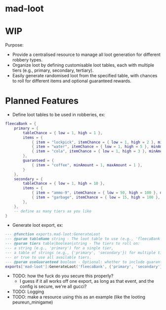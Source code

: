 # mad-loot

# WIP

Purpose:
- Provide a centralised resource to manage all loot generation for different robbery types.
- Organize loot by defining customisable loot tables, each with multiple tiers (e.g., primary, secondary, tertiary).
- Easily generate randomised loot from the specified table, with chances to roll for different items and optional guaranteed rewards.

# Planned Features

- Define loot tables to be used in robberies, ex:
```lua
fleecaBank = {
    primary = {
        tableChance = { low = 1, high = 1 },
        items = {
            { item = "lockpick", itemChance = { low = 1, high = 2 }, minAmount = 1, maxAmount = 10 },
            { item = "water", itemChance = { low = 1, high = 5 }, minAmount = 1, maxAmount = 10 },
            { item = "cola", itemChance = { low = 1, high = 3 }, minAmount = 1, maxAmount = 10 },
        },
        guaranteed = {
            { item = "coffee", minAmount = 1, maxAmount = 1 },
        }
    },
    secondary = {
        tableChance = { low = 1, high = 10 },
        items = {
            { item = "ammo-9", itemChance = { low = 50, high = 100 }, minAmount = 1, maxAmount = 10 },
            { item = "garbage", itemChance = { low = 15, high = 100 }, minAmount = 1, maxAmount = 10 },
        },
    },
    -- define as many tiers as you like
}
```

- Generate loot export, ex:
```lua
--- @function exports.mad-loot:GenerateLoot
--- @param tableName string - The loot table to use (e.g., 'fleecaBank').
--- @param tiers table|boolean|string - The tiers to roll on:
--- a string (e.g., 'primary') for a single tier,
--- a table of strings (e.g., {'primary', 'secondary'}) for multiple tiers,
--- or true to use all available tiers.
--- @param useGuaranteed boolean - Optional: whether to include guaranteed drops (default is false).
exports['mad-loot']:GenerateLoot('fleecaBank', {'primary', 'secondary'}, true)
```

- TODO: how the fuck do you secure this properly?
    - I guess if it all works off one export, as long as that event, and the config is secure, we're all gucci?
- TODO: Logging
- TODO: make a resource using this as an example (like the looting peureun_minigame)